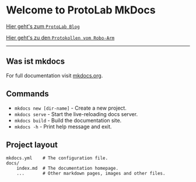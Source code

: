# Welcome to ProtoLab MkDocs

[Hier geht's zum `ProtoLab Blog`](https://garagelab-dus.github.io/protolab-robo-docs/blog/)

[Hier geht's zu den `Protokollen vom Robo-Arm`](https://garagelab-dus.github.io/protolab-robo-docs/Protokolle/Backlog/)

---

## Was ist mkdocs

For full documentation visit [mkdocs.org](https://www.mkdocs.org).

## Commands

* `mkdocs new [dir-name]` - Create a new project.
* `mkdocs serve` - Start the live-reloading docs server.
* `mkdocs build` - Build the documentation site.
* `mkdocs -h` - Print help message and exit.

## Project layout

    mkdocs.yml    # The configuration file.
    docs/
        index.md  # The documentation homepage.
        ...       # Other markdown pages, images and other files.
